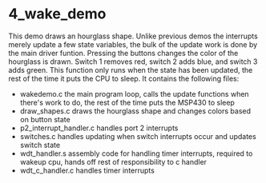 # 4_wake_demo

This demo draws an hourglass shape. Unlike previous demos the interrupts
merely update a few state variables, the bulk of the update work is done by
the main driver funtion. Pressing the buttons changes the color of the
hourglass is drawn. Switch 1 removes red, switch 2 adds blue, and switch 3
adds green. This function only runs when the state has been
updated, the rest of the time it puts the CPU to sleep. It contains the
following files:

* wakedemo.c the main program loop, calls the update functions when there's
  work to do, the rest of the time puts the MSP430 to sleep
* draw_shapes.c draws the hourglass shape and changes colors based on button
  state
* p2_interrupt_handler.c handles port 2 interrupts
* switches.c handles updating when switch interrupts occur and updates switch
  state
* wdt_handler.s assembly code for handling timer interrupts, required to
  wakeup cpu, hands off rest of responsibility to c handler
* wdt_c_handler.c handles timer interrupts
